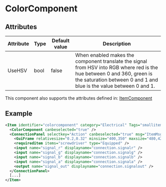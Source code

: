 # ColorComponent


## Attributes

| Attribute | Type | Default value | Description                                                                                                                                                                                    |
|-----------|------|---------------|------------------------------------------------------------------------------------------------------------------------------------------------------------------------------------------------|
| UseHSV    | bool | false         | When enabled makes the component translate the signal from HSV into RGB where red is the hue between 0 and 360, green is the saturation between 0 and 1 and blue is the value between 0 and 1. |

This component also supports the attributes defined in: [ItemComponent](ItemComponent.md)


## Example
```xml
<Item identifier="colorcomponent" category="Electrical" Tags="smallitem,logic" maxstacksize="8" linkable="false" cargocontaineridentifier="metalcrate" scale="0.5" impactsoundtag="impact_metal_light" isshootable="true">
  <ColorComponent canbeselected="true" />
  <ConnectionPanel selectkey="Action" canbeselected="true" msg="ItemMsgRewireScrewdriver" hudpriority="10">
    <GuiFrame relativesize="0.2,0.32" minsize="400,350" maxsize="480,420" anchor="Center" style="ConnectionPanel" />
    <requireditem items="screwdriver" type="Equipped" />
    <input name="signal_r" displayname="connection.signalr" />
    <input name="signal_g" displayname="connection.signalg" />
    <input name="signal_b" displayname="connection.signalb" />
    <input name="signal_a" displayname="connection.signala" />
    <output name="signal_out" displayname="connection.signalout" />
  </ConnectionPanel>
  [...]
</Item>
```

